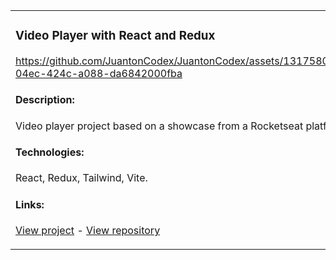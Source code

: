 <table>
<tr>
<td width="50%">
<h3>Video Player with React and Redux</h3>

https://github.com/JuantonCodex/JuantonCodex/assets/1317580/b540bda4-04ec-424c-a088-da6842000fba

<h4>Description:</h4>
Video player project based on a showcase from a Rocketseat platform

<h4>Technologies:</h4>
React, Redux, Tailwind, Vite.
<h4>Links:</h4>
<p><a href="https://juantoncodex.github.io/video-player-redux/" target="_blank">View project</a> - <a href="https://github.com/JuantonCodex/video-player-redux" target="_blank">View repository</a></p>
</td>
<td width="50%"></td>
</tr>
</table>
